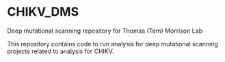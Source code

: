# CHIKV_DMS
Deep mutational scanning repository for Thomas (Tem) Morrison Lab  

This repository contains code to run analysis for deep mutational scanning projects related to analysis for CHIKV.  


